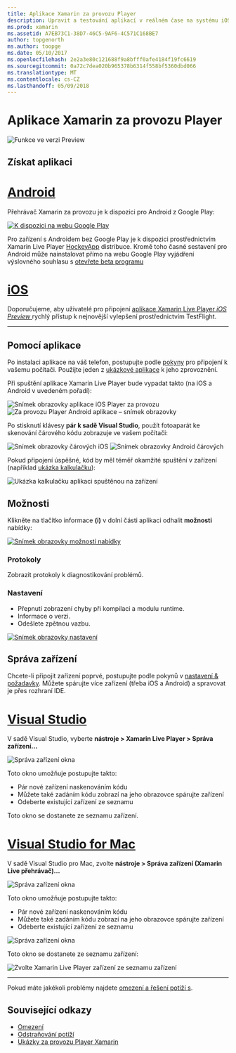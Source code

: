 ```yaml
---
title: Aplikace Xamarin za provozu Player
description: Upravit a testování aplikací v reálném čase na systému iOS nebo zařízení se systémem Android
ms.prod: xamarin
ms.assetid: A7EB73C1-38D7-46C5-9AF6-4C571C168BE7
author: topgenorth
ms.author: toopge
ms.date: 05/10/2017
ms.openlocfilehash: 2e2a3e80c121688f9a8bfff0afe4184f19fc6619
ms.sourcegitcommit: 0a72c7dea020b965378b6314f558bf5360dbd066
ms.translationtype: MT
ms.contentlocale: cs-CZ
ms.lasthandoff: 05/09/2018
---
```

# <a name="xamarin-live-player-app"></a>Aplikace Xamarin za provozu Player

![Funkce ve verzi Preview](~/media/shared/preview.png)

## <a name="get-the-app"></a>Získat aplikaci

# <a name="androidtabandroid"></a>[Android](#tab/android)

Přehrávač Xamarin za provozu je k dispozici pro Android z Google Play:

[![K dispozici na webu Google Play](images/google-play-badge.png)](https://play.google.com/store/apps/details?id=com.xamarin.live)

Pro zařízení s Androidem bez Google Play je k dispozici prostřednictvím Xamarin Live Player [HockeyApp](https://aka.ms/xlp-hockeyapp) distribuce. Kromě toho časné sestavení pro Android může nainstalovat přímo na webu Google Play vyjádření výslovného souhlasu s [otevřete beta programu](https://play.google.com/apps/testing/com.xamarin.live)

# <a name="iostabios"></a>[iOS](#tab/ios)

Doporučujeme, aby uživatelé pro připojení [aplikace Xamarin Live Player _iOS Preview_ ](https://aka.ms/liveplayeralpha) rychlý přístup k nejnovější vylepšení prostřednictvím TestFlight.

-----

## <a name="using-the-app"></a>Pomocí aplikace

Po instalaci aplikace na váš telefon, postupujte podle [pokyny](~/tools/live-player/install.md) pro připojení k vašemu počítači. Použijte jeden z [ukázkové aplikace](~/tools/live-player/samples.md) k jeho zprovoznění.

Při spuštění aplikace Xamarin Live Player bude vypadat takto (na iOS a Android v uvedeném pořadí):

![Snímek obrazovky aplikace iOS Player za provozu](player-images/app-iphone-sml.png) ![Za provozu Player Android aplikace – snímek obrazovky](player-images/app-android-sml.png)

Po stisknutí klávesy **pár k sadě Visual Studio**, použít fotoaparát ke skenování čárového kódu zobrazuje ve vašem počítači:

![Snímek obrazovky čárových iOS](player-images/scan-iphone-sml.png) ![Snímek obrazovky Android čárových](player-images/scan-android-sml.png)

Pokud připojení úspěšné, kód by měl téměř okamžité spuštění v zařízení (například [ukázka kalkulačku](https://developer.xamarin.com/samples/mobile/LivePlayer/BasicCalculator)):

![Ukázka kalkulačku aplikaci spuštěnou na zařízení](player-images/basic-calculator-iphone-sml.png)

## <a name="options"></a>Možnosti

Klikněte na tlačítko informace **(i)** v dolní části aplikaci odhalit **možnosti** nabídky:

[![Snímek obrazovky možností nabídky](player-images/options-sml.png)](player-images/options.png#lightbox)

### <a name="logs"></a>Protokoly

Zobrazit protokoly k diagnostikování problémů.

### <a name="settings"></a>Nastavení

- Přepnutí zobrazení chyby při kompilaci a modulu runtime.
- Informace o verzi.
- Odešlete zpětnou vazbu.

[![Snímek obrazovky nastavení](player-images/settings-sml.png)](player-images/settings.png#lightbox)

## <a name="managing-devices"></a>Správa zařízení

Chcete-li připojit zařízení poprvé, postupujte podle pokynů v [nastavení & požadavky](~/tools/live-player/install.md). Můžete spárujte více zařízení (třeba iOS a Android) a spravovat je přes rozhraní IDE.

# <a name="visual-studiotabwindows"></a>[Visual Studio](#tab/windows)

V sadě Visual Studio, vyberte **nástroje > Xamarin Live Player > Správa zařízení...**

![Správa zařízení okna](player-images/manage-tools-menu-vs.png)

Toto okno umožňuje postupujte takto:

- Pár nové zařízení naskenováním kódu
- Můžete také zadáním kódu zobrazí na jeho obrazovce spárujte zařízení
- Odeberte existující zařízení ze seznamu

Toto okno se dostanete ze seznamu zařízení.

# <a name="visual-studio-for-mactabmacos"></a>[Visual Studio for Mac](#tab/macos)

V sadě Visual Studio pro Mac, zvolte **nástroje > Správa zařízení (Xamarin Live přehrávač)...**

![Správa zařízení okna](player-images/manage-tools-menu.png)

Toto okno umožňuje postupujte takto:

- Pár nové zařízení naskenováním kódu
- Můžete také zadáním kódu zobrazí na jeho obrazovce spárujte zařízení
- Odeberte existující zařízení ze seznamu

![Správa zařízení okna](player-images/manage.png)

Toto okno se dostanete ze seznamu zařízení:

![Zvolte Xamarin Live Player zařízení ze seznamu zařízení](player-images/manage-device-menu.png)

-----

Pokud máte jakékoli problémy najdete [omezení a řešení potíží s](~/tools/live-player/troubleshooting.md).

## <a name="related-links"></a>Související odkazy

- [Omezení](~/tools/live-player/limitations.md)
- [Odstraňování potíží](~/tools/live-player/troubleshooting.md)
- [Ukázky za provozu Player Xamarin](samples.md)
